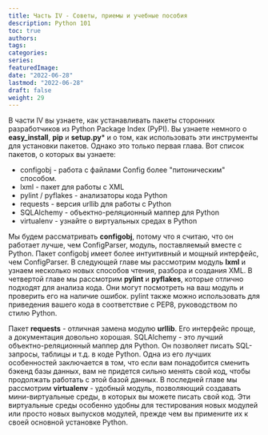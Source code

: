 ```yaml
---
title: Часть IV - Советы, приемы и учебные пособия
description: Python 101
toc: true
authors:
tags:
categories:
series:
featuredImage:
date: "2022-06-28"
lastmod: "2022-06-28"
draft: false
weight: 29
---
```



В части IV вы узнаете, как устанавливать пакеты сторонних разработчиков из Python Package Index (PyPI). Вы узнаете немного о **easy_install**, **pip** и **setup.py*** и о том, как использовать эти инструменты для установки пакетов. Однако это только первая глава. Вот список пакетов, о которых вы узнаете:

-  configobj - работа с файлами Config более "питоническим" способом.
-  lxml - пакет для работы с XML
-  pylint / pyflakes - анализаторы кода Python
-  requests - версия urllib для работы с Python
-  SQLAlchemy - объектно-реляционный маппер для Python
-  virtualenv - узнайте о виртуальных средах в Python

Мы будем рассматривать **configobj**, потому что я считаю, что он работает лучше, чем ConfigParser, модуль, поставляемый вместе с Python. Пакет configobj имеет более интуитивный и мощный интерфейс, чем ConfigParser. В следующей главе мы рассмотрим модуль **lxml** и узнаем несколько новых способов чтения, разбора и создания XML. В четвертой главе мы рассмотрим **pylint** и **pyflakes**, которые отлично подходят для анализа кода. Они могут посмотреть на ваш модуль и проверить его на наличие ошибок. pylint также можно использовать для приведения вашего кода в соответствие с PEP8, руководством по стилю Python.

Пакет **requests** - отличная замена модулю **urllib**. Его интерфейс проще, а документация довольно хорошая. SQLAlchemy - это лучший объектно-реляционный маппер для Python. Он позволяет писать SQL-запросы, таблицы и т.д. в коде Python. Одна из его лучших особенностей заключается в том, что если вам понадобится сменить бэкенд базы данных, вам не придется сильно менять свой код, чтобы продолжать работать с этой базой данных. В последней главе мы рассмотрим **virtualenv** - удобный модуль, позволяющий создавать мини-виртуальные среды, в которых вы можете писать свой код. Эти виртуальные среды особенно удобны для тестирования новых модулей или просто новых выпусков модулей, прежде чем вы примените их к своей основной установке Python.
